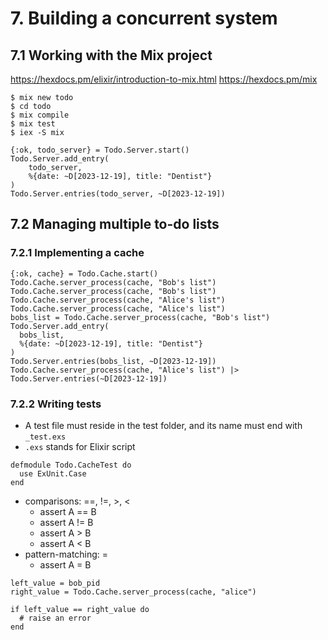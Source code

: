# 7. Building a concurrent system
## 7.1 Working with the Mix project
https://hexdocs.pm/elixir/introduction-to-mix.html
https://hexdocs.pm/mix
```
$ mix new todo
$ cd todo
$ mix compile
$ mix test
$ iex -S mix

{:ok, todo_server} = Todo.Server.start()
Todo.Server.add_entry(
    todo_server,
    %{date: ~D[2023-12-19], title: "Dentist"}
)
Todo.Server.entries(todo_server, ~D[2023-12-19])
```
## 7.2 Managing multiple to-do lists
### 7.2.1 Implementing a cache
```
{:ok, cache} = Todo.Cache.start()
Todo.Cache.server_process(cache, "Bob's list")
Todo.Cache.server_process(cache, "Bob's list")
Todo.Cache.server_process(cache, "Alice's list")
Todo.Cache.server_process(cache, "Alice's list")
bobs_list = Todo.Cache.server_process(cache, "Bob's list")
Todo.Server.add_entry(
  bobs_list,
  %{date: ~D[2023-12-19], title: "Dentist"}
)
Todo.Server.entries(bobs_list, ~D[2023-12-19])
Todo.Cache.server_process(cache, "Alice's list") |>
Todo.Server.entries(~D[2023-12-19])
```
### 7.2.2 Writing tests
- A test file must reside in the test folder, and its name must end with `_test.exs`
- `.exs` stands for Elixir script
```
defmodule Todo.CacheTest do
  use ExUnit.Case
end
```
- comparisons: ==, !=, >, <
    - assert A == B
    - assert A != B
    - assert A > B
    - assert A < B
- pattern-matching: =
    - assert A = B
```
left_value = bob_pid
right_value = Todo.Cache.server_process(cache, "alice")

if left_value == right_value do
  # raise an error
end
```
